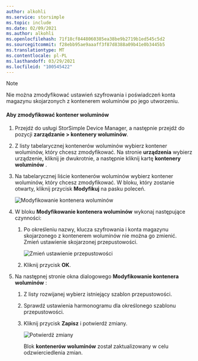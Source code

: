 ```yaml
---
author: alkohli
ms.service: storsimple
ms.topic: include
ms.date: 02/09/2021
ms.author: alkohli
ms.openlocfilehash: 71f18cf8448060385ea38be9b2719b1ed545c5d2
ms.sourcegitcommit: f28ebb95ae9aaaff3f87d8388a09b41e0b3445b5
ms.translationtype: MT
ms.contentlocale: pl-PL
ms.lasthandoff: 03/29/2021
ms.locfileid: "100545422"
---
```

> [!NOTE] 
> Nie można zmodyfikować ustawień szyfrowania i poświadczeń konta magazynu skojarzonych z kontenerem woluminów po jego utworzeniu.

#### <a name="to-modify-a-volume-container"></a>Aby zmodyfikować kontener woluminów

1. Przejdź do usługi StorSimple Device Manager, a następnie przejdź do pozycji **zarządzanie > kontenery woluminów**.

2. Z listy tabelarycznej kontenerów woluminów wybierz kontener woluminów, który chcesz zmodyfikować. Na stronie **urządzenia** wybierz urządzenie, kliknij je dwukrotnie, a następnie kliknij kartę **kontenery woluminów** .

3. Na tabelarycznej liście kontenerów woluminów wybierz kontener woluminów, który chcesz zmodyfikować. W bloku, który zostanie otwarty, kliknij przycisk **Modyfikuj** na pasku poleceń.

    ![Modyfikowanie kontenera woluminów](./media/storsimple-8000-modify-volume-container/modify-volume-container-01.png)

4. W bloku **Modyfikowanie kontenera woluminów** wykonaj następujące czynności:
   
   1. Po określeniu nazwy, klucza szyfrowania i konta magazynu skojarzonego z kontenerem woluminów nie można go zmienić. Zmień ustawienie skojarzonej przepustowości.<!--STEPS NEED WORK. Updated screen doesn't show alternative to Unlimited or subsequent steps if they customize bandwidth. Can we talk them through this (briefly)?-->
      
       ![Zmień ustawienie przepustowości](./media/storsimple-8000-modify-volume-container/modify-volume-container-02.png)<!--New graphic based on: modify-volume-container-bw-setting.png-->

   1.  Kliknij przycisk **OK**.<!--If they choose Custom, do they still click OK, or are there more steps?-->

5. Na następnej stronie okna dialogowego **Modyfikowanie kontenera woluminów** :<!--This step happens only if they choose Custom bandwidth? Are the steps similar to those in "Add volume container," step 3f, above?"-->
   
   1. Z listy rozwijanej wybierz istniejący szablon przepustowości.
   1. Sprawdź ustawienia harmonogramu dla określonego szablonu przepustowości.
   1. Kliknij przycisk **Zapisz** i potwierdź zmiany.
      
       ![Potwierdź zmiany](./media/storsimple-8000-modify-volume-container/modify-volume-container-03.png)

      Blok **kontenerów woluminów** został zaktualizowany w celu odzwierciedlenia zmian.
